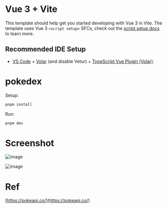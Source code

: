 # Vue 3 + Vite

This template should help get you started developing with Vue 3 in Vite. The template uses Vue 3 `<script setup>` SFCs, check out the [script setup docs](https://v3.vuejs.org/api/sfc-script-setup.html#sfc-script-setup) to learn more.

## Recommended IDE Setup

- [VS Code](https://code.visualstudio.com/) + [Volar](https://marketplace.visualstudio.com/items?itemName=Vue.volar) (and disable Vetur) + [TypeScript Vue Plugin (Volar)](https://marketplace.visualstudio.com/items?itemName=Vue.vscode-typescript-vue-plugin).

# pokedex

Setup:

```bash
pnpm install
```

Run:

```bash
pnpm dev
```

# Screenshot
![image](https://github.com/davide-almeida/pokedex/assets/85287720/27d766b6-83e0-43a4-8fad-b5a253e30711)

![image](https://github.com/davide-almeida/pokedex/assets/85287720/8480bb7f-2b3a-430b-92fe-59a8b214472c)

# Ref

[https://pokeapi.co/](https://pokeapi.co/)
